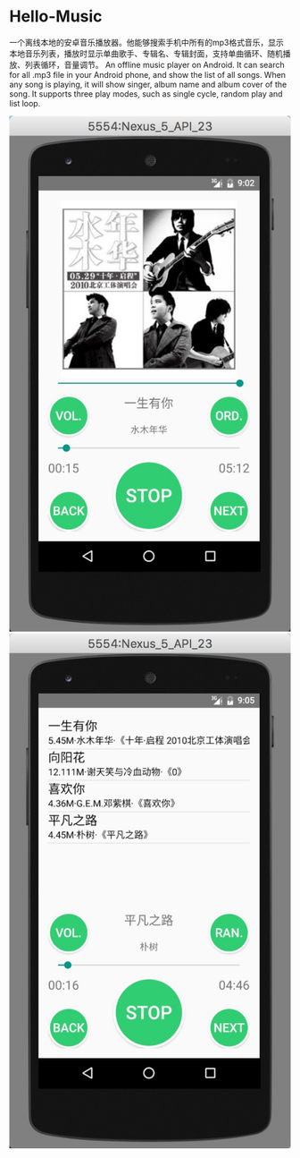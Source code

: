 # Hello-Music
一个离线本地的安卓音乐播放器。他能够搜索手机中所有的mp3格式音乐，显示本地音乐列表，播放时显示单曲歌手、专辑名、专辑封面，支持单曲循环、随机播放、列表循环，音量调节。 An offline music player on Android. It can search for all .mp3 file in your Android phone, and show the list of all songs. When any song is playing, it will show singer, album name and album cover of the song. It supports three play modes, such as single cycle, random play and list loop.
<div align="center"><img src=https://raw.githubusercontent.com/Thelordofdream/Hello-Music/master/Example1.png onload='this.width=195'/> <img src=https://raw.githubusercontent.com/Thelordofdream/Hello-Music/master/Example2.png onload='this.width=195'/></div>
